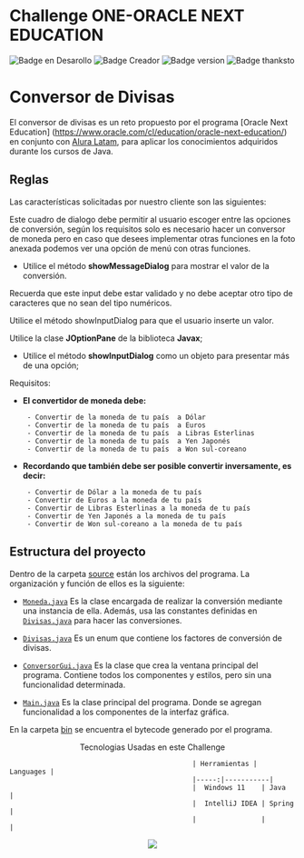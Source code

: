 # Challenge ONE-ORACLE NEXT EDUCATION
![Badge en Desarollo](https://img.shields.io/badge/Status-En%20Beta-green)
![Badge Creador](https://img.shields.io/badge/Created%20BY-Eduardo%20Rosas-blue) 
![Badge version](https://img.shields.io/badge/Version-1.0.0-blue)
![Badge thanksto](https://img.shields.io/badge/From-AluraLatam-red)

# Conversor de Divisas

El conversor de divisas es un reto propuesto por el programa [Oracle Next Education] 
(https://www.oracle.com/cl/education/oracle-next-education/) en conjunto con [Alura Latam](https://www.aluracursos.com/), para aplicar los conocimientos adquiridos durante los cursos de Java.

## Reglas
Las características solicitadas por nuestro cliente son las siguientes:

Este cuadro de dialogo debe permitir al usuario escoger entre las opciones de conversión, según los requisitos solo es necesario hacer un conversor de moneda pero en caso que desees implementar otras funciones en la foto anexada podemos ver una opción de menú con otras funciones.

- Utilice el método **showMessageDialog** para mostrar el valor de la conversión.
  
               
Recuerda que este input debe estar validado y no debe aceptar otro tipo de caracteres que no sean del tipo numéricos.

Utilice el método showInputDialog para que el usuario inserte un valor.


 
Utilice la clase  	**JOptionPane**  de la biblioteca **Javax**;
- Utilice el método **showInputDialog** como un objeto para presentar más de una opción;

Requisitos:
- **El convertidor de moneda debe:**

       - Convertir de la moneda de tu país  a Dólar
       - Convertir de la moneda de tu país  a Euros
       - Convertir de la moneda de tu país  a Libras Esterlinas
       - Convertir de la moneda de tu país  a Yen Japonés
       - Convertir de la moneda de tu país  a Won sul-coreano

- **Recordando que también debe ser posible convertir inversamente, es decir:**

       - Convertir de Dólar a la moneda de tu país
       - Convertir de Euros a la moneda de tu país
       - Convertir de Libras Esterlinas a la moneda de tu país
       - Convertir de Yen Japonés a la moneda de tu país
       - Convertir de Won sul-coreano a la moneda de tu país

## Estructura del proyecto

Dentro de la carpeta [source](/src) están los archivos del programa. La organización y función de ellos es la siguiente:

- [`Moneda.java`](/src/Moneda.java) Es la clase encargada de realizar la conversión mediante una instancia de ella. Además, usa las constantes definidas en [`Divisas.java`](/src/Divisas.java) para hacer las conversiones.

- [`Divisas.java`](/src/Divisas.java) Es un enum que contiene los factores de conversión de divisas.

- [`ConversorGui.java`](/src/ConversorGui.java) Es la clase que crea la ventana principal del programa. Contiene todos los componentes y estilos, pero sin una funcionalidad determinada.

- [`Main.java`](/src/Main.java) Es la clase principal del programa. Donde se agregan funcionalidad a los componentes de la interfaz gráfica.

En la carpeta [bin](/bin/) se encuentra el bytecode generado por el programa.
 
<summary align="center">Tecnologias Usadas en este Challenge</summary>

                                                 | Herramientas | Languages |
                                                 |-----:|-----------|
                                                 |  Windows 11    | Java   |
                                                 |  IntelliJ IDEA | Spring |
                                                 |                |        |

<p align="center" dir="auto">
<img align="center" src="https://skills.thijs.gg/icons?i=java,idea,git,spring" />
